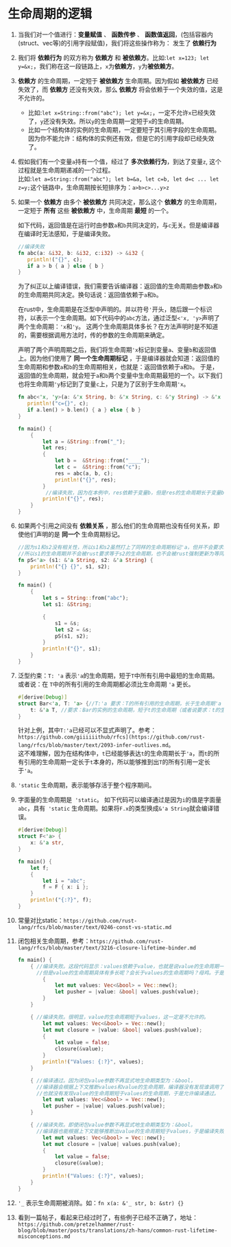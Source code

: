 # 生命周期的逻辑

1. 当我们对一个值进行：**变量赋值** 、 **函数传参** 、 **函数值返回**，(包括容器内(struct、vec等)的引用字段赋值)，我们将这些操作称为： 发生了 **依赖行为**
2. 我们将 **依赖行为** 的双方称为 **依赖方** 和 **被依赖方**。比如:`let x=123; let y=&x;`，我们称在这一段链路上，`x`为**依赖方**，`y`为**被依赖方**。
3. **依赖方** 的生命周期，一定短于 **被依赖方** 生命周期。因为假如 **被依赖方** 已经失效了，而 **依赖方** 还没有失效，那么 **依赖方** 将会依赖于一个失效的值，这是不允许的。
   - 比如:`let x=String::from("abc"); let y=&x;`，一定不允许`x`已经失效了，`y`还没有失效。所以`y`的生命周期一定短于`x`的生命周期。
   - 比如一个结构体的实例的生命周期，一定要短于其引用字段的生命周期。因为你不能允许：结构体的实例还有效，但是它的引用字段却已经失效了。
4. 假如我们有一个变量`a`持有一个值，经过了 **多次依赖行为**，到达了变量`z`, 这个过程就是生命周期递减的一个过程。  
   比如:`let a=String::from("abc"); let b=&a, let c=b, let d=c ... let z=y;`这个链路中，生命周期按长短排序为：`a>b>c>...y>z`
5. 如果一个 **依赖方** 由多个 **被依赖方** 共同决定，那么这个 **依赖方** 的生命周期，一定短于 **所有** 这些 **被依赖方** 中，生命周期 **最短** 的一个。   
   
   如下代码，返回值是在运行时由参数`a`和`b`共同决定的，与`c`无关。但是编译器在编译时无法感知，于是编译失败。
   ```rust
   //编译失败
   fn abc(a: &i32, b: &i32, c:i32) -> &i32 {
      println!("{}", c);
      if a > b { a } else { b }
   }
   ```
   
   为了纠正以上编译错误，我们需要告诉编译器：返回值的生命周期由参数`a`和`b`的生命周期共同决定。换句话说：返回值依赖于`a`和`b`。
     
   在rust中，生命周期是在泛型中声明的。并以符号`'`开头，随后跟一个标识符，以表示一个生命周期。如下代码中的`abc`方法，通过泛型`<'x, 'y>`声明了两个生命周期：`'x`和`'y`。
   这两个生命周期具体多长？在方法声明时是不知道的，需要根据调用方法时，传的参数的生命周期来确定。

   声明了两个声明周期之后，我们将生命周期`'x`标记到变量`a`、变量`b`和返回值上。因为他们使用了 **同一个生命周期标记** ，于是编译器就会知道：返回值的生命周期和参数`a`和`b`的生命周期相关，也就是：返回值依赖于`a`和`b`。
   于是，返回值的生命周期，就会短于`a`和`b`两个变量中生命周期最短的一个。以下我们也将生命周期`'y`标记到了变量`c`上，只是为了区别于生命周期`'x`。  
   ```rust
   fn abc<'x, 'y>(a: &'x String, b: &'x String, c: &'y String) -> &'x String {
      println!("c={}", c);
      if a.len() > b.len() { a } else { b }
   }

   fn main() {
       {
           let a = &String::from("_");
           let res;
           {
               let b =  &String::from("____");
               let c =  &String::from("c");
               res = abc(a, b, c);
               println!("{}", res);
           }
            //编译失败，因为在本例中，res依赖于变量b，但是res的生命周期长于变量b的生命周期，很明显，这导致res引用一个失效的值。
           println!("{}", res);
       }
   }

   ```
7. 如果两个引用之间没有 **依赖关系** ，那么他们的生命周期也没有任何关系，即使他们声明的是 **同一个** 生命周期标记。
   ```rust
   //因为s1和s2没有相关性，所以s1和s2虽然打上了同样的生命周期标记'a，但并不会要求s2和s1的生命周期相同(取二者最短)。
   //所以s1的生命周期并不会被rust要求等于s2的生命周期，也不会被rust强制更新为等同于s2的生命周期
   fn pS<'a> (s1: &'a String, s2: &'a String) {
       println!("{} {}", s1, s2);
   }
   
   fn main() {
       {
           let s = String::from("abc");
           let s1: &String;
   
           {
               s1 = &s;
               let s2 = &s;
               pS(s1, s2);
           }
           println!("{}", s1);
       }
   }
   ```
8. 泛型约束：`T: 'a` 表示` 'a `的生命周期，短于`T`中所有引用中最短的生命周期。或者说：在 `T`中的所有引用的生命周期都必须比生命周期 ` 'a ` 更长。
   ```rust
   #[derive(Debug)]
   struct Bar<'a, T: 'a> {//T:'a 要求：T的所有引用的生命周期，长于生命周期'a
       t: &'a T, //要求：Bar的实例的生命周期，短于t的生命周期（或者说要求：t的生命周期长于Bar的实例的生命周期）
   }
   ```
   针对上例，其中`T:'a`已经可以不显式声明了。参考：`https://github.com/giiiiiithub/rfcs](https://github.com/rust-lang/rfcs/blob/master/text/2093-infer-outlives.md`。  
   这不难理解，因为在结构体中，`t`已经能够表达`t`的生命周期长于` 'a `，而`t`的所有引用的生命周期一定长于`t`本身的，所以能够推到出`T`的所有引用一定长于` 'a `。
9. `'static` 生命周期，表示能够存活于整个程序期间。
10. 字面量的生命周期是` 'static`。 如下代码可以编译通过是因为`i`的值是字面量`abc`，具有` 'static` 生命周期。如果将`F.x`的类型换成`&'a String`就会编译错误。  
      ```rust
      #[derive(Debug)]
      struct F<'a> {
          x: &'a str,
      }
      
      fn main() {
          let f;
          {
              let i = "abc";
              f = F { x: i };
          }
          println!("{:?}", f);
      }
      ```
11. 常量对比static：`https://github.com/rust-lang/rfcs/blob/master/text/0246-const-vs-static.md`
12. 闭包相关生命周期，参考：`https://github.com/rust-lang/rfcs/blob/master/text/3216-closure-lifetime-binder.md`
      ```rust
      fn main() {
          { //编译失败。这段代码显示：values依赖于value，也就是说value的生命周期一定要长于values的生命周期。
            //但是value的生命周期具体有多长呢？会长于values的生命周期吗？母鸡。于是编译器编译失败。
              {
                  let mut values: Vec<&bool> = Vec::new();
                  let pusher = |value: &bool| values.push(value);
              }
          }
      
          { //编译失败。很明显，value的生命周期短于values，这一定是不允许的。
              let mut values: Vec<&bool> = Vec::new();
              let mut closure = |value: &bool| values.push(value);
              {
                  let value = false;
                  closure(&value);
              }
              println!("Values: {:?}", values);
          }
      
          { //编译通过。因为闭包value参数不再显式地生命期类型为：&bool，
            //编译器会根据上下文推断values和value的生命周期，编译器没有发现谁调用了闭包，
            //也就没有发现value的生命周期短于values的生命周期，于是允许编译通过。
              let mut values: Vec<&bool> = Vec::new();
              let pusher = |value| values.push(value);
          }
      
          { //编译失败。即使闭包value参数不再显式地生命期类型为：&bool。
            //编译器也能根据上下文能够推断出value的生命周期短于values，于是编译失败。
              let mut values: Vec<&bool> = Vec::new();
              let mut closure = |value| values.push(value);
              {
                  let value = false;
                  closure(&value);
              }
              println!("Values: {:?}", values);
          }
      }

      ```

12. `'_` 表示生命周期被消除。如：`fn x(a: &'_ str, b: &str) {}`

13. 看到一篇帖子，看起来已经过时了，有些例子已经不正确了，地址：`https://github.com/pretzelhammer/rust-blog/blob/master/posts/translations/zh-hans/common-rust-lifetime-misconceptions.md`
